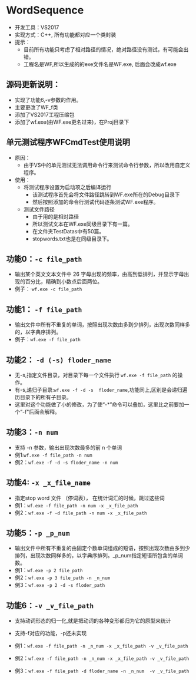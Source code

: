 # WordSequence
* 开发工具：VS2017
* 实现方式：C++, 所有功能都对应一个类封装
* 提示：
	* 目前所有功能只考虑了相对路径的情况，绝对路径没有测试，有可能会出错。
    * 工程名是WF,所以生成的的exe文件名是WF.exe, 后面会改成wf.exe

## 源码更新说明：
* 实现了功能6,-v参数的作用。
* 主要更改了WF_f类
* 添加了VS2017工程压缩包
* 添加了wf.exe(由WF.exe更名过来)，在Proj目录下

## 单元测试程序WFCmdTest使用说明

* 原因：
	* 由于VS中的单元测试无法调用命令行来测试命令行参数，所以改用自定义程序。
* 使用：
	* 将测试程序设置为启动项之后编译运行
		* 该测试程序首先会将文件路径跳转到WF.exe所在的Debug目录下
		* 然后按照添加的命令行测试代码逐条测试WF.exe程序。
	* 测试文件路径
		* 由于用的是相对路径
		* 所以测试文本在WF.exe同级目录下有一篇。
        * 在文件夹TestDatas中有50篇。
        * stopwords.txt也是在同级目录下。
        
## 功能0：`-c file_path`

* 输出某个英文文本文件中 26 字母出现的频率，由高到低排列，并显示字母出现的百分比，精确到小数点后面两位。
* 例子：·`wf.exe -c file_path`

## 功能1： `-f file_path`

* 输出文件中所有不重复的单词，按照出现次数由多到少排列，出现次数同样多的，以字典序排列。
* 例子：`wf.exe -f file_path`

## 功能2： `-d (-s) floder_name`

* 无-s,指定文件目录，对目录下每一个文件执行  `wf.exe -f file_path` 的操作。
* 有-s,递归子目录:`wf.exe -f -d -s  floder_name`,功能同上,区别是会递归遍历目录下的所有子目录。
* 这里对这个功能做了小的修改，为了使“-*”命令可以叠加，这里比之前要加一个“-f"后面会解释。

## 功能3：`-n num`

* 支持 -n 参数，输出出现次数最多的前 n 个单词
* 例1:`wf.exe -f file_path -n num`
* 例2：`wf.exe -f -d -s floder_name -n num`

## 功能4: `-x _x_file_name`

* 指定stop word 文件 （停词表）， 在统计词汇的时候，跳过这些词
* 例1：`wf.exe -f file_path -n num -x _x_file_path`
* 例2：`wf.exe -f -d file_path -n num -x _x_file_path`

## 功能5：`-p _p_num`

* 输出文件中所有不重复的由固定个数单词组成的短语，按照出现次数由多到少排列，出现次数同样多的，以字典序排列。_p_num指定短语所包含的单词数。
* 例1：`wf.exe -p 2 file_path`
* 例2：`wf.exe -p 3 file_path -n _n_num`
* 例3：`wf.exe -p 2 -d -s floder_path`

## 功能6：`-v _v_file_path`

* 支持动词形态的归一化,就是把动词的各种变形都归为它的原型来统计
* 支持-f对应的功能，-p还未实现
* 例1：`wf.exe -f file_path -n _n_num -x _x_file_path -v _v_file_path`

* 例2：`wf.exe -f file_path -n _n_num -x _x_file_path -v _v_file_path`
* 例3：`wf.exe -f file_path -d floder_name -n _n_num  -v _v_file_path`




